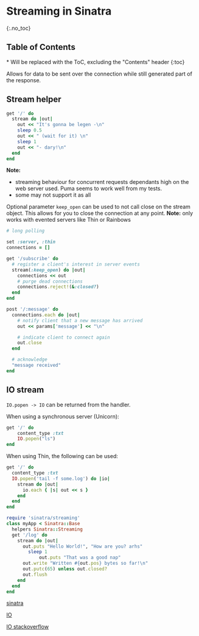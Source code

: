 # Streaming in Sinatra

{:.no_toc}

<h2 id="toc-header">Table of Contents <i class="fa fa-chevron-up" aria-hidden="true" id="toc-arrow"></i></h2>
* Will be replaced with the ToC, excluding the "Contents" header
{:toc}


Allows for data to be sent over the connection while still generated part of the response.

## Stream helper
``` ruby
get '/' do
  stream do |out|
    out << "It's gonna be legen -\n"
    sleep 0.5
    out << " (wait for it) \n"
    sleep 1
    out << "- dary!\n"
  end
end
```

**Note:**

- streaming behaviour for concurrent requests dependants high on the web server used. Puma seems to work well from my tests.
- some may not support it as all

Optional parameter `keep_open` can be used to not call close on the stream object. This allows for you to close the connection at any point. **Note:** only works with evented servers like Thin or Rainbows

``` ruby
# long polling

set :server, :thin
connections = []

get '/subscribe' do
  # register a client's interest in server events
  stream(:keep_open) do |out|
    connections << out
    # purge dead connections
    connections.reject!(&:closed?)
  end
end

post '/:message' do
  connections.each do |out|
    # notify client that a new message has arrived
    out << params['message'] << "\n"

    # indicate client to connect again
    out.close
  end

  # acknowledge
  "message received"
end
```

## IO stream

`IO.popen -> IO`  can be returned from the handler. 

When using a synchronous server (Unicorn):

``` ruby
get '/' do
    content_type :txt
    IO.popen("ls")
end
```

When using Thin, the following can be used:
``` ruby
get '/' do
  content_type :txt
  IO.popen('tail -f some.log') do |io|
    stream do |out|
      io.each { |s| out << s }
    end
  end
end
```


``` ruby
require 'sinatra/streaming'
class myApp < Sinatra::Base
  helpers Sinatra::Streaming
  get '/log' do
    stream do |out|
      out.puts "Hello World!", "How are you? arhs"
	    sleep 1
			out.puts "That was a good nap"
      out.write "Written #{out.pos} bytes so far!\n"
      out.putc(65) unless out.closed?
      out.flush
    end
  end
end
```

[sinatra](http://www.sinatrarb.com/intro#Streaming%20Responses)

[IO](https://ruby-doc.org/core-2.3.1/IO.html)

[IO stackoverflow](http://stackoverflow.com/questions/7684784/stream-console-output-through-http-with-ruby)